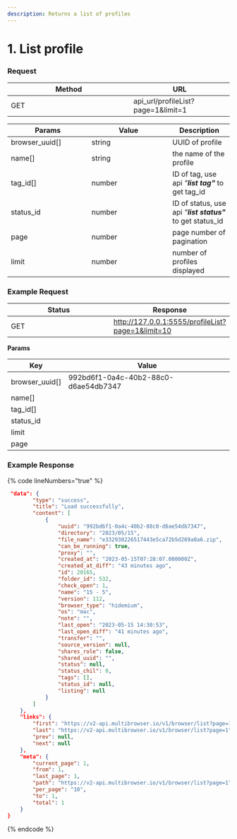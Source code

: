 ```yaml
---
description: Returns a list of profiles
---
```


# 1. List profile

### Request

<table><thead><tr><th width="262">Method</th><th>URL </th></tr></thead><tbody><tr><td>GET</td><td>api_url/profileList?page=1&#x26;limit=1</td></tr></tbody></table>

<table><thead><tr><th width="167">Params</th><th width="167.33333333333331">Value</th><th>Description</th></tr></thead><tbody><tr><td>browser_uuid[]</td><td>string</td><td>UUID of profile</td></tr><tr><td>name[]</td><td>string</td><td>the name of the profile</td></tr><tr><td>tag_id[]</td><td>number</td><td>ID of tag, use api <em>"<strong>list tag"</strong></em> to get tag_id</td></tr><tr><td>status_id</td><td>number</td><td>ID of status, use api <em>"<strong>list status"</strong></em> to get status_id</td></tr><tr><td>page</td><td>number</td><td>page number of pagination</td></tr><tr><td>limit</td><td>number</td><td>number of profiles displayed</td></tr></tbody></table>

### **Example Request**

<table><thead><tr><th width="274">Status</th><th>Response</th></tr></thead><tbody><tr><td>GET</td><td><a href="http://127.0.0.1:5555/profileList?page=1&#x26;limit=10">http://127.0.0.1:5555/profileList?page=1&#x26;limit=10</a></td></tr></tbody></table>

&#x20;  **Params**

| Key              | Value                                |
| ---------------- | ------------------------------------ |
| browser\_uuid\[] | 992bd6f1-0a4c-40b2-88c0-d6ae54db7347 |
| name\[]          |                                      |
| tag\_id\[]       |                                      |
| status\_id       |                                      |
| limit            |                                      |
| page             |                                      |

### **Example Response**

{% code lineNumbers="true" %}
```json
 "data": {
        "type": "success",
        "title": "Load successfully",
        "content": [
            {
                "uuid": "992bd6f1-0a4c-40b2-88c0-d6ae54db7347",
                "directory": "2023/05/15",
                "file_name": "e332938226517443e5ca72b5d269a0a6.zip",
                "can_be_running": true,
                "proxy": "",
                "created_at": "2023-05-15T07:28:07.000000Z",
                "created_at_diff": "43 minutes ago",
                "id": 20165,
                "folder_id": 532,
                "check_open": 1,
                "name": "15 - 5",
                "version": 112,
                "browser_type": "hidemium",
                "os": "mac",
                "note": "",
                "last_open": "2023-05-15 14:30:53",
                "last_open_diff": "41 minutes ago",
                "transfer": "",
                "source_version": null,
                "shares_role": false,
                "shared_uuid": "",
                "status": null,
                "status_chil": 0,
                "tags": [],
                "status_id": null,
                "listing": null
            }
        ]
    },
    "links": {
        "first": "https://v2-api.multibrowser.io/v1/browser/list?page=1",
        "last": "https://v2-api.multibrowser.io/v1/browser/list?page=1",
        "prev": null,
        "next": null
    },
    "meta": {
        "current_page": 1,
        "from": 1,
        "last_page": 1,
        "path": "https://v2-api.multibrowser.io/v1/browser/list?page=1",
        "per_page": "10",
        "to": 1,
        "total": 1
    }
}
```
{% endcode %}
